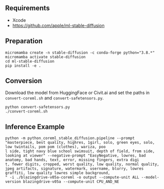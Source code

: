 ## Requirements

- Xcode
- https://github.com/apple/ml-stable-diffusion

## Preparation

```
micromamba create -n stable-diffusion -c conda-forge python="3.8.*"
micromamba activate stable-diffusion
cd ml-stable-diffusion
pip install -e .
```

## Conversion

Download the model from HuggingFace or Civit.ai and set the paths in `convert-coreml.sh` and `convert-safetensors.py`.

```
python convert-safetensors.py
./convert-coreml.sh
 ```

 ## Inference Example

```
python -m python_coreml_stable_diffusion.pipeline --prompt "masterpiece, best quality, highres, 1girl, solo, green eyes, solo, low twintails, pom pom (clothes), wariza, poo
l side, tight navy blue school swimsuit, depth of field, from side, looking at viewer" --negative-prompt "EasyNegative, lowres, bad anatomy, bad hands, text, error, missing fingers, extra digi
t, fewer digits, cropped, worst quality, low quality, normal quality, jpeg artifacts, signature, watermark, username, blurry, lowres graffiti, low quality lowres simple background,
" -i ./blazingdrive-v05a-coreml -o output --compute-unit ALL --model-version blazingdrive-v05a --compute-unit CPU_AND_NE
```
